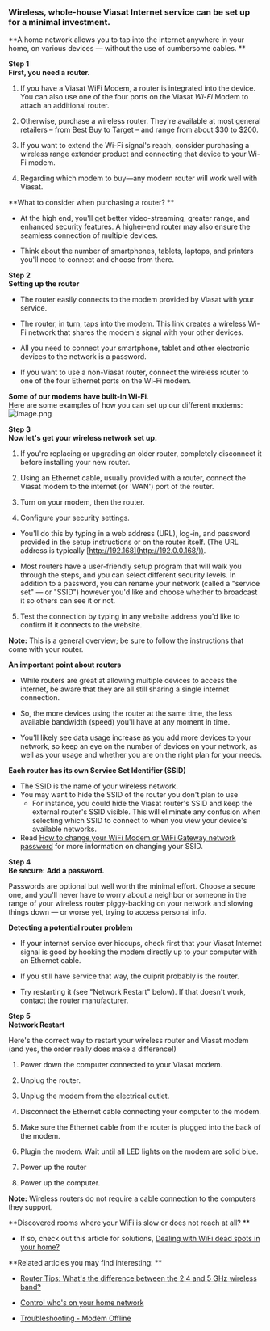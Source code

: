 ### **Wireless, whole-house Viasat Internet service can be set up for a minimal investment.**

**A home network allows you to tap into the internet anywhere in your home, on various devices — without the use of cumbersome cables. **

  
**Step 1**  
**First, you need a router.**

1. If you have a Viasat WiFi Modem, a router is integrated into the device. You can also use one of the four ports on the Viasat _Wi-Fi_ Modem to attach an additional router.

2. Otherwise, purchase a wireless router. They're available at most general retailers – from Best Buy to Target – and range from about $30 to $200. 
3. If you want to extend the Wi-Fi signal's reach, consider purchasing a wireless range extender product and connecting that device to your Wi-Fi modem.

4. Regarding which modem to buy—any modern router will work well with Viasat. 

**What to consider when purchasing a router? **

* At the high end, you'll get better video-streaming, greater range, and enhanced security features. A higher-end router may also ensure the seamless connection of multiple devices. 

* Think about the number of smartphones, tablets, laptops, and printers you'll need to connect and choose from there.

**Step 2**  
**Setting up the router**

* The router easily connects to the modem provided by Viasat with your service. 

* The router, in turn, taps into the modem. This link creates a wireless Wi-Fi network that shares the modem's signal with your other devices. 

* All you need to connect your smartphone, tablet and other electronic devices to the network is a password.

* If you want to use a non-Viasat router, connect the wireless router to one of the four Ethernet ports on the Wi-Fi modem.

**Some of our modems have built-in Wi-Fi**.  
Here are some examples of how you can set up our different modems:  
![image.png](https://help.viasat.com/servlet/rtaImage?eid=ka03k00000112Li&feoid=00N3k00000IOlrz&refid=0EM3k000001SY4y)

**Step 3  
Now let's get your wireless network set up.**

1. If you're replacing or upgrading an older router, completely disconnect it before installing your new router.

2. Using an Ethernet cable, usually provided with a router, connect the Viasat modem to the internet (or 'WAN') port of the router.

3. Turn on your modem, then the router.

4. Configure your security settings. 

  * You'll do this by typing in a web address (URL), log-in, and password provided in the setup instructions or on the router itself. (The URL address is typically [http://192.168](http://192.0.0.168/)).

  * Most routers have a user-friendly setup program that will walk you through the steps, and you can select different security levels. In addition to a password, you can rename your network (called a "service set" — or "SSID") however you'd like and choose whether to broadcast it so others can see it or not.

5. Test the connection by typing in any website address you'd like to confirm if it connects to the website.

**Note:** This is a general overview; be sure to follow the instructions that come with your router.  
  
**An important point about routers**

* While routers are great at allowing multiple devices to access the internet, be aware that they are all still sharing a single internet connection. 

* So, the more devices using the router at the same time, the less available bandwidth (speed) you'll have at any moment in time.

* You'll likely see data usage increase as you add more devices to your network, so keep an eye on the number of devices on your network, as well as your usage and whether you are on the right plan for your needs. 

**Each router has its own Service Set Identifier (SSID)**

* The SSID is the name of your wireless network.
* You may want to hide the SSID of the router you don't plan to use
  * For instance, you could hide the Viasat router's SSID and keep the external router's SSID visible. This will eliminate any confusion when selecting which SSID to connect to when you view your device's available networks.
* Read [How to change your WiFi Modem or WiFi Gateway network password](https://help.viasat.com/s/article/How-to-change-your-WiFi-Modem-or-WiFi-Gateway-network-password) for more information on changing your SSID.

**Step 4**  
**Be secure: Add a password.**

Passwords are optional but well worth the minimal effort. Choose a secure one, and you'll never have to worry about a neighbor or someone in the range of your wireless router piggy-backing on your network and slowing things down — or worse yet, trying to access personal info. 

  
**Detecting a potential router problem**

* If your internet service ever hiccups, check first that your Viasat Internet signal is good by hooking the modem directly up to your computer with an Ethernet cable. 

* If you still have service that way, the culprit probably is the router.

* Try restarting it (see "Network Restart" below). If that doesn't work, contact the router manufacturer. 

**Step 5**  
**Network Restart**

Here's the correct way to restart your wireless router and Viasat modem (and yes, the order really does make a difference!)

1. Power down the computer connected to your Viasat modem.

2. Unplug the router.

3. Unplug the modem from the electrical outlet.

4. Disconnect the Ethernet cable connecting your computer to the modem.

5. Make sure the Ethernet cable from the router is plugged into the back of the modem. 

6. Plugin the modem. Wait until all LED lights on the modem are solid blue. 

7. Power up the router

8. Power up the computer.

**Note:** Wireless routers do not require a cable connection to the computers they support. 

  
**Discovered rooms where your WiFi is slow or does not reach at all? **

* If so, check out this article for solutions, [Dealing with WiFi dead spots in your home?](https://help.viasat.com/s/article/Dealing-with-WiFi-dead-spots-in-your-home)

  
**Related articles you may find interesting: **

* [Router Tips: What's the difference between the 2.4 and 5 GHz wireless band?](https://help.viasat.com/s/article/2-4-and-5-GHz-wireless-band?language=en_US&r=229&ui-knowledge-components-aura-actions.KnowledgeArticleVersionCreateDraftFromOnlineAction.createDraftFromOnlineArticle=1)

* [Control who's on your home network](https://help.viasat.com/s/article/Control-who-s-on-your-home-network?language=en_US&r=229&ui-knowledge-components-aura-actions.KnowledgeArticleVersionCreateDraftFromOnlineAction.createDraftFromOnlineArticle=1)

* [Troubleshooting - Modem Offline](https://help.viasat.com/s/article/Troubleshooting-Modem-Offline?language=en_US&r=229&ui-knowledge-components-aura-actions.KnowledgeArticleVersionCreateDraftFromOnlineAction.createDraftFromOnlineArticle=1)
